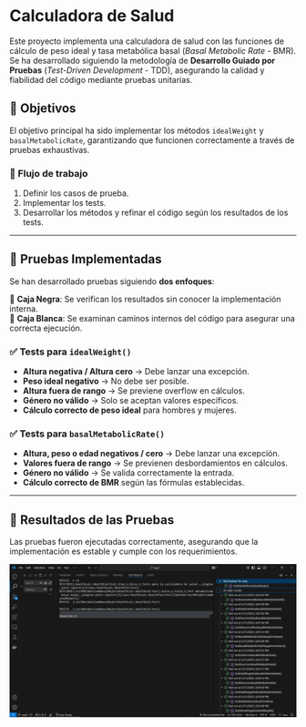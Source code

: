 # Calculadora de Salud  

Este proyecto implementa una calculadora de salud con las funciones de cálculo de peso ideal y tasa metabólica basal (*Basal Metabolic Rate* - BMR). Se ha desarrollado siguiendo la metodología de **Desarrollo Guiado por Pruebas** (*Test-Driven Development* - TDD), asegurando la calidad y fiabilidad del código mediante pruebas unitarias.

## 📌 Objetivos  
El objetivo principal ha sido implementar los métodos `idealWeight` y `basalMetabolicRate`, garantizando que funcionen correctamente a través de pruebas exhaustivas.  

### 🔹 Flujo de trabajo  
1. Definir los casos de prueba.  
2. Implementar los tests.  
3. Desarrollar los métodos y refinar el código según los resultados de los tests.  

---

## 🧪 Pruebas Implementadas  

Se han desarrollado pruebas siguiendo **dos enfoques**:  

🔹 **Caja Negra**: Se verifican los resultados sin conocer la implementación interna.  
🔹 **Caja Blanca**: Se examinan caminos internos del código para asegurar una correcta ejecución.  

### ✅ Tests para `idealWeight()`  
- **Altura negativa / Altura cero** → Debe lanzar una excepción.  
- **Peso ideal negativo** → No debe ser posible.  
- **Altura fuera de rango** → Se previene overflow en cálculos.  
- **Género no válido** → Solo se aceptan valores específicos.  
- **Cálculo correcto de peso ideal** para hombres y mujeres.  

### ✅ Tests para `basalMetabolicRate()`  
- **Altura, peso o edad negativos / cero** → Debe lanzar una excepción.  
- **Valores fuera de rango** → Se previenen desbordamientos en cálculos.  
- **Género no válido** → Se valida correctamente la entrada.  
- **Cálculo correcto de BMR** según las fórmulas establecidas.  

---

## 🔄 Resultados de las Pruebas  

Las pruebas fueron ejecutadas correctamente, asegurando que la implementación es estable y cumple con los requerimientos.  

![Resultados de los test](Captura.PNG)
